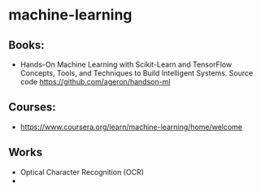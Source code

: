 # machine-learning

## Books: 
- Hands-On Machine Learning with Scikit-Learn and TensorFlow Concepts, Tools, and Techniques to Build Intelligent Systems. Source code https://github.com/ageron/handson-ml

## Courses: 
-  https://www.coursera.org/learn/machine-learning/home/welcome 

## Works
- Optical  Character  Recognition  (OCR)
- 
